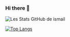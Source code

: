 ### Hi there 👋
![Les Stats GitHub de ismail](https://github-readme-stats.vercel.app/api?username=ismailazdad&show_icons=true&theme=transparent&count_private=true&layout=compact&hide=prs,issues&include_all_commits=true
)

[![Top Langs](https://github-readme-stats.vercel.app/api/top-langs/?username=ismailazdad&langs_count=10&theme=transparent&layout=compact&hide_progress=true)](https://github.com/ismailazdad/github-readme-stats)


<!--
**ismailazdad/ismailazdad** is a ✨ _special_ ✨ repository because its `README.md` (this file) appears on your GitHub profile.

Here are some ideas to get you started:

- 🔭 I’m currently working on ...
- 🌱 I’m currently learning ...
- 👯 I’m looking to collaborate on ...
- 🤔 I’m looking for help with ...
- 💬 Ask me about ...
- 📫 How to reach me: ...
- 😄 Pronouns: ...
- ⚡ Fun fact: ...
-->
